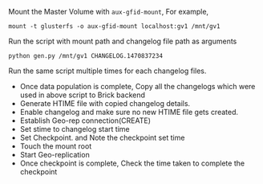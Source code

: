 Mount the Master Volume with `aux-gfid-mount`, For example,

    mount -t glusterfs -o aux-gfid-mount localhost:gv1 /mnt/gv1

Run the script with mount path and changelog file path as arguments

    python gen.py /mnt/gv1 CHANGELOG.1470837234

Run the same script multiple times for each changelog files.

- Once data population is complete, Copy all the changelogs which were used in above script to Brick backend
- Generate HTIME file with copied changelog details.
- Enable changelog and make sure no new HTIME file gets created.
- Establish Geo-rep connection(CREATE)
- Set stime to changelog start time
- Set Checkpoint. and Note the checkpoint set time
- Touch the mount root
- Start Geo-replication
- Once checkpoint is complete, Check the time taken to complete the checkpoint
